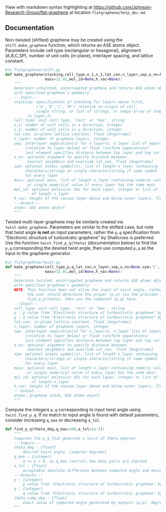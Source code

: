 
View with markdown syntax highlighting at https://github.com/Johnson-Research-Group/flat-graphene
at location `flatgraphene/help_doc.md`.

## Documentation
Non-twisted (shfited) graphene may be created using the `shift.make_graphene` function, which returns an ASE atoms object.
Parameters include cell type (rectangular or hexagonal), alignment (A,B,C,SP), number of unit cells (in-plane), interlayer spacing, and lattice constant.

```python
#in flatgraphene/shift.py
def make_graphene(stacking,cell_type,n_1,n_2,lat_con,n_layer,sep,a_nn=None,sym='C',
                  mass=12.01,mol_id=None,h_vac=None):
    """
    Generates untwisted, uncorrugated graphene and returns ASE atoms object
    with specified graphene's geometry
    ---Input---
    stacking: specification of stacking for layers above first,
              ('A','B','C','SP') relative to origin of cell, 
              single string, or list of strings, or numpy array of shape
	      (n_layer,2)
    cell_type: unit cell type, 'rect' or 'hex', string
    n_1: number of unit cells in x direction, integer
    n_2: number of unit cells in y direction, integer
    lat_con: in-plane lattice constant, float [Angstroms]
    n_layer: number of graphene layers, integer
    sep: interlayer separation(s) for n_layer>1, n_layer list of separations
         (relative to layer below) or float (uniform separations)
         last element specifies distance between top layer and top surface of box
    a_nn: optional argument to specify distance between
          nearest neighbors and override lat_con, float [Angstroms]
    sym: optional atomic symbol(s), list of length n_layer containing
         characters/strings or single character/string if same symbol
         for every layer
    mass: optional mass, list of length n_layer containing numeric values
          or single numerical value if every layer has the same mass
    mol_id: optional molecular IDs for each layer, integer or list of integers
            of length n_layer
    h_vac: height of the vacuum layer above and below outer layers, float [Angstroms]
    ---Output---
    atoms: ASE atoms object
    """
```

Twisted multi-layer graphene may be similarly created via `twist.make_graphene`.
Parameters are similar to the shifted case, but note that twist angle **is not** an input parameters, rather the `p,q` specification from "Electronic structure of turbostratic graphene" by Shallcross is preferred.
Use the function `twist.find_p_q(theta)` (documentation below) to find the `p,q` corresponding the desired twist angle, then use computed `p,q` as the input to the graphene generator.

```python
#in flatgraphene/twist.py
def make_graphene(cell_type,p,q,lat_con,n_layer,sep,a_nn=None,sym='C',
                  mass=12.01,mol_id=None,h_vac=None):
    """
    Generates twisted, uncorrugated graphene and returns ASE atoms object
    with specified graphene's geometry
    NOTE: This function does not allow the input of twist angle, rather
          the user should determine the proper (p,q) via the provided function
          find_q_p(theta), then use the computed (p,q) here.
    ---Input---
    cell_type: unit cell type, 'rect' or 'hex', string
    p : p value from "Electronic structure of turbostratic graphene" by Shallcross et al, integer 
    q : q value from "Electronic structure of turbostratic graphene" by Shallcross et al, integer 
    lat_con: in-plane lattice constant, float [Angstroms]
    n_layer: number of graphene layers, integer
    sep: interlayer separation(s) for n_layer>1, n_layer list of separations
         (relative to layer below) or float (uniform separations)
         last element specifies distance between top layer and top surface of box
    a_nn: optional argument to specify distance between
          nearest neighbors and override lat_con, float [Angstroms]
    sym: optional atomic symbol(s), list of length n_layer containing
         characters/strings or single character/string if same symbol
         for every layer
    mass: optional mass, list of length n_layer containing numeric values
          or single numerical value if every layer has the same mass
    mol_id: optional molecular IDs for each layer, integer or list of integers
            of length n_layer
    h_vac: height of the vacuum layer above and below outer layers, float [Angstroms]
    ---Output---
    atoms: graphene stack, ASE atoms object
    """
```

Compute the integers `p,q` corresponding to input twist angle using `twist.find_p_q`.
If no match to input angle is found with default parameters, consider increasing `q_max` or decreasing `a_tol`.


```python
def find_p_q(theta_deg,q_max=100,a_tol=1e-2):
    """
    Computes the p_q that generate a twist of theta degrees
    ---Inputs---
    theta_deg : {float}
        desired twist angle, [angular degrees]
    q_max : {integer}
        q >= p > 0, so q_max controls how many pairs are checked
    a_tol : {float}
        acceptable absolute difference between computed angle and desired angle
    ---Outputs---
    p : {integer}
        p value from "Electronic structure of turbostratic graphene" by Shallcross et al
    q : {integer}
        q value from "Electronic structure of turbostratic graphene" by Shallcross et al
    theta_comp_deg : {float}
        exact value of computed angle generated by outputs (p,q), degrees
    """
```
